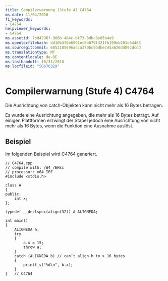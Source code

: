 ```yaml
---
title: Compilerwarnung (Stufe 4) C4764
ms.date: 11/04/2016
f1_keywords:
- C4764
helpviewer_keywords:
- C4764
ms.assetid: 7bd4296f-966b-484c-bf73-8dbc8e85b4a9
ms.openlocfilehash: dd16b3f6e6591ec5b079f421fb199eb201c64483
ms.sourcegitcommit: 6052185696adca270bc9bdbec45a626dd89cdcdd
ms.translationtype: MT
ms.contentlocale: de-DE
ms.lasthandoff: 10/31/2018
ms.locfileid: "50676329"
---
```

# <a name="compiler-warning-level-4-c4764"></a>Compilerwarnung (Stufe 4) C4764

Die Ausrichtung von catch-Objekten kann nicht mehr als 16 Bytes betragen.

Es wurde eine Ausrichtung angegeben, die mehr als 16 Bytes beträgt. Auf einigen Plattformen erzwingt der Stapel jedoch eine Ausrichtung von nicht mehr als 16 Bytes, wenn die Funktion eine Ausnahme auslöst.

## <a name="example"></a>Beispiel

Im folgenden Beispiel wird C4764 generiert.

```
// C4764.cpp
// compile with: /W4 /EHsc
// processor: x64 IPF
#include <stdio.h>

class A
{
public:
    int x;
};

typedef __declspec(align(32)) A ALIGNEDA;

int main()
{
    ALIGNEDA a;
    try
    {
        a.x = 15;
        throw a;
    }
    catch (ALIGNEDA b) // can’t align b to > 16 bytes
    {
        printf_s("%d\n", b.x);
    }
}   // C4764
```